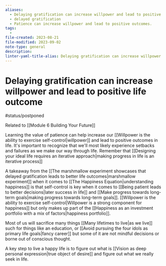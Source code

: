```yaml
---
aliases:
  - Delaying gratification can increase willpower and lead to positive life outcome
  - delayed gratification
  - Patience can increase willpower and lead to positive outcomes.
tags:
  - 
file-created: 2023-08-21
file-modified: 2023-09-02
note-type: general
description: 
linter-yaml-title-alias: Delaying gratification can increase willpower and lead to positive life outcome
---
```


# Delaying gratification can increase willpower and lead to positive life outcome

#status/postponed

Related to [[Module 6 Building Your Future]]

Learning the value of patience can help increase our [[Willpower is the ability to exercise self-control|willpower]] and lead to positive outcomes in life. It's important to recognize that we'll most likely experience setbacks and failures as we make our way through life. Remember that [[Designing your ideal life requires an iterative approach|making progress in life is an iterative process]]

A takeaway from the [[The marshmallow experiment showcases that delayed gratification leads to better life outcomes|marshmallow experiment]] when it comes to [[The Happiness Equation|understanding happiness]] is that self-control is key when it comes to [[Being patient leads to better decisions|later success in life]] and [[Make progress towards long-term goals|making progress towards long-term goals]].  [[Willpower is the ability to exercise self-control|Willpower is a strong component for happiness]] but only makes up part of the [[Happiness as an investment portfolio with a mix of factors|happiness portfolio]].

Most of us will sacrifice many things [[Many lifetimes to live|as we live]] such for things like an education, or [[Avoid pursuing the four idols as primary life goals|fancy career]] but some of it are not mindful decisions or borne out of conscious thought.

A key step to live a happy life is to figure out what is [[Vision as deep personal expression|true object of desire]] and figure out what we really seek in life.
